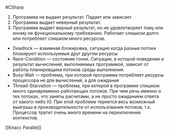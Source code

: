 #CSharp 

1. Программа не выдает результат. Падает или зависает.
2. Программа выдает неверный результат.
3. Программа выдает верный результат, но не удовлетворяет тому или иному не функциональному требованию. Работает слишком долго или потребляет слишком много ресурсов.

- Deadlock — взаимная блокировка, ситуация когда разные потоки блокируют используемые друг другом ресурсы
- Race-Condition — состояние гонки. Ситуация, в которой поведение и результат вычислений, выполняемых программой, зависит от работы планировщика потоков среды выполнения.
- Busy-Wait — проблема, при которой программа потребляет ресурсы процессора не для вычислений, а для ожидания
- Thread-Starvation — проблема, при которой в программе слишком много одновременно работающих потоков. При чем речь именно о тех потоках, что заняты расчетами, а не просто ожиданием ответа от какого-либо IO. При этой проблеме теряется весь возможный выигрыш в производительности от использования потоков, т.к. Процессор тратит очень много времени на переключение контекстов.


[[Класс Parallel]]